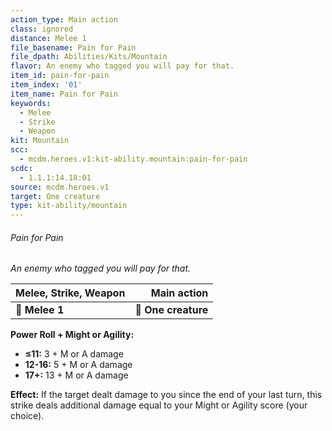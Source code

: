 ```yaml
---
action_type: Main action
class: ignored
distance: Melee 1
file_basename: Pain for Pain
file_dpath: Abilities/Kits/Mountain
flavor: An enemy who tagged you will pay for that.
item_id: pain-for-pain
item_index: '01'
item_name: Pain for Pain
keywords:
  - Melee
  - Strike
  - Weapon
kit: Mountain
scc:
  - mcdm.heroes.v1:kit-ability.mountain:pain-for-pain
scdc:
  - 1.1.1:14.18:01
source: mcdm.heroes.v1
target: One creature
type: kit-ability/mountain
---
```


###### Pain for Pain

*An enemy who tagged you will pay for that.*

| **Melee, Strike, Weapon** |     **Main action** |
| ------------------------- | ------------------: |
| **📏 Melee 1**            | **🎯 One creature** |

**Power Roll + Might or Agility:**

- **≤11:** 3 + M or A damage
- **12-16:** 5 + M or A damage
- **17+:** 13 + M or A damage

**Effect:** If the target dealt damage to you since the end of your last turn, this strike deals additional damage equal to your Might or Agility score (your choice).
